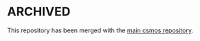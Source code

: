 # ARCHIVED

This repository has been merged with the [main csmos repository](https://github.com/CosmoticLabs/csmos/tree/main/apps/web).
